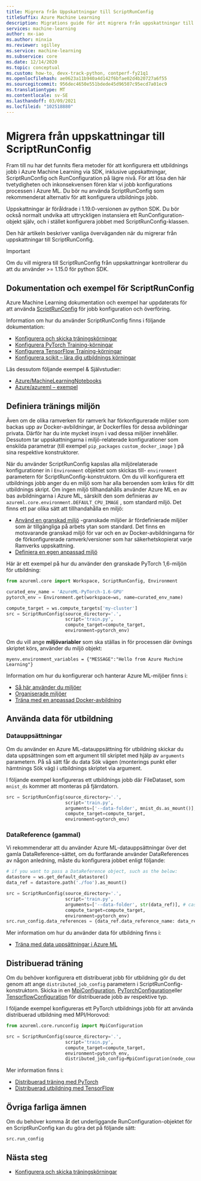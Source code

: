 ```yaml
---
title: Migrera från Uppskattningar till ScriptRunConfig
titleSuffix: Azure Machine Learning
description: Migrations guide för att migrera från uppskattningar till ScriptRunConfig för att konfigurera utbildnings jobb.
services: machine-learning
author: mx-iao
ms.author: minxia
ms.reviewer: sgilley
ms.service: machine-learning
ms.subservice: core
ms.date: 12/14/2020
ms.topic: conceptual
ms.custom: how-to, devx-track-python, contperf-fy21q1
ms.openlocfilehash: ae0623a11b940a4d142f6bfae02d4b20727a6f55
ms.sourcegitcommit: 956dec4650e551bdede45d96507c95ecd7a01ec9
ms.translationtype: MT
ms.contentlocale: sv-SE
ms.lasthandoff: 03/09/2021
ms.locfileid: "102518880"
---
```

# <a name="migrating-from-estimators-to-scriptrunconfig"></a>Migrera från uppskattningar till ScriptRunConfig

Fram till nu har det funnits flera metoder för att konfigurera ett utbildnings jobb i Azure Machine Learning via SDK, inklusive uppskattningar, ScriptRunConfig och RunConfiguration på lägre nivå.   För att lösa den här tvetydigheten och inkonsekvensen fören klar vi jobb konfigurations processen i Azure ML.  Du bör nu använda ScriptRunConfig som rekommenderat alternativ för att konfigurera utbildnings jobb. 

Uppskattningar är föråldrade i 1.19.0-versionen av python SDK. Du bör också normalt undvika att uttryckligen instansiera ett RunConfiguration-objekt själv, och i stället konfigurera jobbet med ScriptRunConfig-klassen.

Den här artikeln beskriver vanliga överväganden när du migrerar från uppskattningar till ScriptRunConfig.

> [!IMPORTANT]
> Om du vill migrera till ScriptRunConfig från uppskattningar kontrollerar du att du använder >= 1.15.0 för python SDK.

## <a name="scriptrunconfig-documentation-and-samples"></a>Dokumentation och exempel för ScriptRunConfig
Azure Machine Learning dokumentation och exempel har uppdaterats för att använda [ScriptRunConfig](/python/api/azureml-core/azureml.core.script_run_config.scriptrunconfig) för jobb konfiguration och överföring.

Information om hur du använder ScriptRunConfig finns i följande dokumentation:
* [Konfigurera och skicka träningskörningar](how-to-set-up-training-targets.md)
* [Konfigurera PyTorch Training-körningar](how-to-train-pytorch.md)
* [Konfigurera TensorFlow Training-körningar](how-to-train-tensorflow.md)
* [Konfigurera scikit – lära dig utbildnings körningar](how-to-train-scikit-learn.md)

Läs dessutom följande exempel & Självstudier:
* [Azure/MachineLearningNotebooks](https://github.com/Azure/MachineLearningNotebooks/tree/master/how-to-use-azureml/ml-frameworks)
* [Azure/azureml – exempel](https://github.com/Azure/azureml-examples)

## <a name="defining-the-training-environment"></a>Definiera tränings miljön
Även om de olika ramverken för ramverk har förkonfigurerade miljöer som backas upp av Docker-avbildningar, är Dockerfiles för dessa avbildningar privata.  Därför har du inte mycket insyn i vad dessa miljöer innehåller. Dessutom tar uppskattningarna i miljö-relaterade konfigurationer som enskilda parametrar (till exempel `pip_packages` `custom_docker_image` ) på sina respektive konstruktorer.

När du använder ScriptRunConfig kapslas alla miljörelaterade konfigurationer in i `Environment` objektet som skickas till- `environment` parametern för ScriptRunConfig-konstruktorn. Om du vill konfigurera ett utbildnings jobb anger du en miljö som har alla beroenden som krävs för ditt utbildnings skript. Om ingen miljö tillhandahålls använder Azure ML en av bas avbildningarna i Azure ML, särskilt den som definieras av `azureml.core.environment.DEFAULT_CPU_IMAGE` , som standard miljö. Det finns ett par olika sätt att tillhandahålla en miljö:

* [Använd en granskad miljö](how-to-use-environments.md#use-a-curated-environment) -granskade miljöer är fördefinierade miljöer som är tillgängliga på arbets ytan som standard. Det finns en motsvarande granskad miljö för var och en av Docker-avbildningarna för de förkonfigurerade ramverk/versioner som har säkerhetskopierat varje Ramverks uppskattning.
* [Definiera en egen anpassad miljö](how-to-use-environments.md)

Här är ett exempel på hur du använder den granskade PyTorch 1,6-miljön för utbildning:

```python
from azureml.core import Workspace, ScriptRunConfig, Environment

curated_env_name = 'AzureML-PyTorch-1.6-GPU'
pytorch_env = Environment.get(workspace=ws, name=curated_env_name)

compute_target = ws.compute_targets['my-cluster']
src = ScriptRunConfig(source_directory='.',
                      script='train.py',
                      compute_target=compute_target,
                      environment=pytorch_env)
```

Om du vill ange **miljövariabler** som ska ställas in för processen där övnings skriptet körs, använder du miljö objekt:
```
myenv.environment_variables = {"MESSAGE":"Hello from Azure Machine Learning"}
```

Information om hur du konfigurerar och hanterar Azure ML-miljöer finns i:
* [Så här använder du miljöer](how-to-use-environments.md)
* [Organiserade miljöer](resource-curated-environments.md)
* [Träna med en anpassad Docker-avbildning](how-to-train-with-custom-image.md)

## <a name="using-data-for-training"></a>Använda data för utbildning
### <a name="datasets"></a>Datauppsättningar
Om du använder en Azure ML-datauppsättning för utbildning skickar du data uppsättningen som ett argument till skriptet med hjälp av `arguments` parametern. På så sätt får du data Sök vägen (monterings punkt eller hämtnings Sök väg) i utbildnings skriptet via argument.

I följande exempel konfigureras ett utbildnings jobb där FileDataset, som `mnist_ds` kommer att monteras på fjärrdatorn.
```python
src = ScriptRunConfig(source_directory='.',
                      script='train.py',
                      arguments=['--data-folder', mnist_ds.as_mount()], # or mnist_ds.as_download() to download
                      compute_target=compute_target,
                      environment=pytorch_env)
```

### <a name="datareference-old"></a>DataReference (gammal)
Vi rekommenderar att du använder Azure ML-datauppsättningar över det gamla DataReference-sättet, om du fortfarande använder DataReferences av någon anledning, måste du konfigurera jobbet enligt följande:
```python
# if you want to pass a DataReference object, such as the below:
datastore = ws.get_default_datastore()
data_ref = datastore.path('./foo').as_mount()

src = ScriptRunConfig(source_directory='.',
                      script='train.py',
                      arguments=['--data-folder', str(data_ref)], # cast the DataReference object to str
                      compute_target=compute_target,
                      environment=pytorch_env)
src.run_config.data_references = {data_ref.data_reference_name: data_ref.to_config()} # set a dict of the DataReference(s) you want to the `data_references` attribute of the ScriptRunConfig's underlying RunConfiguration object.
```

Mer information om hur du använder data för utbildning finns i:
* [Träna med data uppsättningar i Azure ML](./how-to-train-with-datasets.md)

## <a name="distributed-training"></a>Distribuerad träning
Om du behöver konfigurera ett distribuerat jobb för utbildning gör du det genom att ange `distributed_job_config` parametern i ScriptRunConfig-konstruktorn. Skicka in en [MpiConfiguration](/python/api/azureml-core/azureml.core.runconfig.mpiconfiguration), [PyTorchConfiguration](/python/api/azureml-core/azureml.core.runconfig.pytorchconfiguration)eller [TensorflowConfiguration](/python/api/azureml-core/azureml.core.runconfig.tensorflowconfiguration) för distribuerade jobb av respektive typ.

I följande exempel konfigureras ett PyTorch utbildnings jobb för att använda distribuerad utbildning med MPI/Horovod:
```python
from azureml.core.runconfig import MpiConfiguration

src = ScriptRunConfig(source_directory='.',
                      script='train.py',
                      compute_target=compute_target,
                      environment=pytorch_env,
                      distributed_job_config=MpiConfiguration(node_count=2, process_count_per_node=2))
```

Mer information finns i:
* [Distribuerad träning med PyTorch](how-to-train-pytorch.md#distributed-training)
* [Distribuerad utbildning med TensorFlow](how-to-train-tensorflow.md#distributed-training)

## <a name="miscellaneous"></a>Övriga farliga ämnen
Om du behöver komma åt det underliggande RunConfiguration-objektet för en ScriptRunConfig kan du göra det på följande sätt:
```
src.run_config
```

## <a name="next-steps"></a>Nästa steg

* [Konfigurera och skicka träningskörningar](how-to-set-up-training-targets.md)